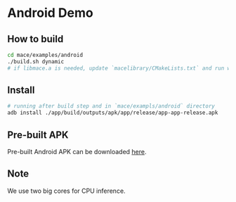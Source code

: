 Android Demo
=============

How to build
---------------

```sh
cd mace/examples/android
./build.sh dynamic
# if libmace.a is needed, update `macelibrary/CMakeLists.txt` and run with `./build.sh static`.
```

Install
---------------

```sh
# running after build step and in `mace/exampls/android` directory
adb install ./app/build/outputs/apk/app/release/app-app-release.apk
```

Pre-built APK
--------------
Pre-built Android APK can be downloaded [here](https://cnbj1.fds.api.xiaomi.com/mace/demo/mace_android_demo.apk).

Note
--------------
We use two big cores for CPU inference.
